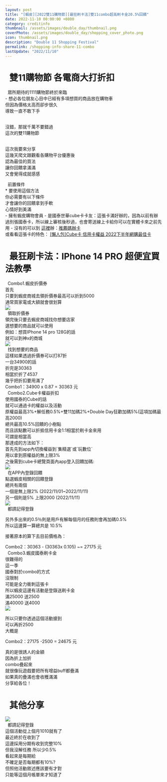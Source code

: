 ```yaml
---
layout: post
title: "[蝦皮][2022雙11購物節][最狂刷卡法]雙11combo超高刷卡金20.5%回饋"
date: 2022-11-10 00:00:00 +0800
category: creditinfo
thumbnail: /assets/images/double_day/thumbnail.png
coverPhoto: /assets/images/double_day/shopping_cover_photo.png
icon: thumbnail.png
description: "Double 11 Shopping Festival"
permalink: /shopping-info-share-11-combo
lastUpdate: "2022/11/10"
---
```


<h1 class="c-border-main-title">&nbsp;&nbsp;雙11購物節 各電商大打折扣</h1>
<div class="c-border-content-title-1">&nbsp;&nbsp;眾所期待的1111購物節終於來臨</div>
- 想必各位朋友心目中已經有多項想買的商品放在購物車<br>
  但因為價格太高而卻步很久<br>
  導致一直不敢下手<br><br>

  沒錯，那就千萬不要錯過<br>
  這次的雙11購物節<br><br>

  這次我要來分享<br>
  這幾天爬文跟觀看各購物平台優惠後<br>
  認為最佳的買法<br>
  讓你回饋拿滿滿<br>
  又會覺得成就感感<br>

<div class="c-border-content-title-1">&nbsp;&nbsp;前置條件</div>
* 要使用這個方法<br>
  你必需要有以下條件<br>
  才會讓你的回饋拿到手軟<br>
  心情好到美滿<br>
    - 擁有蝦皮購物會員
    - 是國泰世華cube卡卡友：這張卡滿好辦的，因為以前有辦過別張國泰卡，所以線上審核後秒過，也會寄送線上卡給你可以在實體卡來之前先用
    - 沒有的可以到 <a href="{{site.baseurl}}/cube-card-info-share">這裡</a>辦：<a href="https://cathaybk.tw/22J1C27JM">推薦碼辦卡</a><br>
    或看看這張卡的特色： <a href="{{site.baseurl}}/cube-card-info-share">[懶人包]Cube卡 信用卡權益 2022下半年網購最佳卡
</a>
<h1 class="c-border-main-title">&nbsp;&nbsp;最狂刷卡法：IPhone 14 PRO 超便宜買法教學</h1>

<div class="c-border-content-title-1">&nbsp;&nbsp;Combo1.蝦皮折價券</div>
首先<br>
只要到蝦皮商城去領折價券最高可以折到5000<br>
通常買家電或大額就會很划算<br>
<div class="c-post-image-container">
  <img class="post-image" src="{{ '/assets/images/double_day/shopping-1.jpg' | prepend: site.baseurl }}">
  <div class="desc">&nbsp;&nbsp;領取折價券</div>
</div>
領完後只要去蝦皮商城找你想要店家<br>
選想要的商品就可以使用<br>
例如：想買IPhone 14 pro 128G的話<br>
就可以到神x的商城<br>
<div class="c-post-image-container">
  <img class="post-image" src="{{ '/assets/images/double_day/shopping-2.jpg' | prepend: site.baseurl }}">
  <div class="desc">&nbsp;&nbsp;找到想要的商品</div>
</div>
這樣如果透過折價券可以打87折<br>
一台34900的話<br>
折完是30363<br>
相當於折了4537<br>
幾乎把折扣要用滿了<br>
<div class="c-center-box-number">Combo1：34900 x 0.87 = 30363 元 </div>
<div class="c-border-content-title-1">&nbsp;&nbsp;Combo2.Cube卡權益折扣</div>
使用國泰的Cube的話<br>
就可以通過卡的權益以及活動<br>
原權益最高3%+解任務0.5%+雙11加碼2%+Double Day狂歡加碼5%(這項加碼最高2000)<br>
總共最高10.5%回饋的小樹點<br>
而且該點數可以折抵信用卡金1:1相當於刷卡金來用<br>
可謂是相當高<br>
那達成的方法如下：<br>
首先先到app內切換權益到`集精選`或`玩數位` <br>
用以拿到原權益的無上限3% <br>
之後需到cube卡總覽頁面內app登入回饋加碼:<br>
<div class="c-post-image-container">
  <img class="post-image" src="{{ '/assets/images/double_day/shopping-3.jpg' | prepend: site.baseurl }}">
  <div class="desc">&nbsp;&nbsp;在APP內登錄回饋</div>
</div>
點選蝦皮相關的回饋登錄<br>
總共有兩個<br>
一個是無上限2% (2022/11/01~2022/11/11)<br>
另一個則是5% 上限2000 (2022/11/11)<br>
<div class="c-post-image-container">
  <img class="post-image" src="{{ '/assets/images/double_day/shopping-4.jpg' | prepend: site.baseurl }}">
  <div class="desc">&nbsp;&nbsp;都請記得登錄</div>
</div>

另外多出來的0.5％則是用戶有解每個月的任務則會再加碼0.5%<br>
所以這邊算一算總共是 10.5%<br>

接著原本的算下去目前價格為：
<div class="c-center-box-number">Combo2：30363 - (30363x 0.105) ~= 27175 元 </div>

<div class="c-border-content-title-1">&nbsp;&nbsp;Combo3.蝦皮國泰刷卡金</div>
很難得的<br>
這一季<br>
國泰對於combo的方式<br>
沒限制<br>
可能是全力衝刺這張卡<br>
所以蝦皮這邊有活動是登錄送刷卡金<br>
滿25000 送2500<br>
滿40000 送4000<br>

<img class="post-image" src="{{ '/assets/images/double_day/shopping-5.png' | prepend: site.baseurl }}">

所以只要你透過這個活動搶到<br>
可以再折2500<br>
大概是<br>
<div class="c-center-box-number">Combo2：27175 -2500 = 24675 元 </div>

真的是很誘人的金額<br>
因為折上加折<br>
combo疊起來<br>
就很像玩遊戲要把所有增益buff都疊滿<br>
如果真的疊滿也會收穫滿滿<br>
分享給各位！<br>

<h1 class="c-border-main-title">&nbsp;&nbsp;其他分享</h1>
<div class="c-post-image-container">
  <img class="post-image" src="{{ '/assets/images/double_day/shopping-6.png' | prepend: site.baseurl }}">
  <div class="desc">&nbsp;&nbsp;都請記得登錄</div>
</div>
這個活動從上個月1010就有了<br>
最近終於在收到了<br>
這邊採用分期有收到完整10%<br>
但我沒解任務 所以少0.5%<br>
看起來是每期給<br>
不確定是否每期都有10%?<br>
但照他活動敘述應該要有才對<br>
只能等這個月帳單來才知道了<br>
